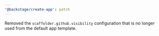 ```yaml
---
'@backstage/create-app': patch
---
```


Removed the `scaffolder.github.visibility` configuration that is no longer used from the default app template.
